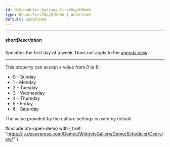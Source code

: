 ```yaml
---
id: dxScheduler.Options.firstDayOfWeek
type: Enums.FirstDayOfWeek | undefined
default: undefined
---
```

---
##### shortDescription
Specifies the first day of a week. Does not apply to the [agenda view](/concepts/05%20UI%20Components/Scheduler/060%20Views/010%20View%20Types/050%20Agenda%20View.md '/Documentation/Guide/UI_Components/Scheduler/Views/View_Types/#Agenda_View').

---
This property can accept a value from 0 to 6:

- 0 - Sunday
- 1 - Monday
- 2 - Tuesday
- 3 - Wednesday
- 4 - Thursday
- 5 - Friday
- 6 - Saturday

The value provided by the culture settings is used by default.

#include btn-open-demo with {
    href: "https://js.devexpress.com/Demos/WidgetsGallery/Demo/Scheduler/Overview/"
}